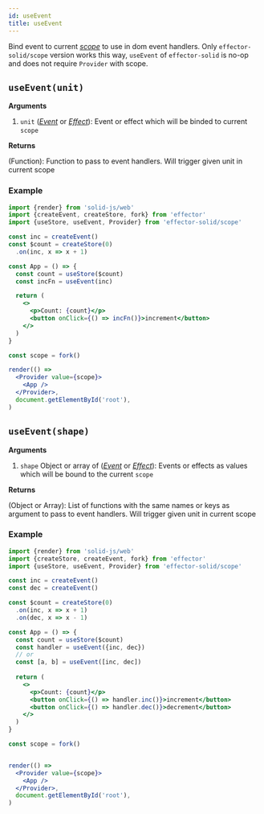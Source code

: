 ```yaml
---
id: useEvent
title: useEvent
---
```


Bind event to current [_scope_](../effector/Scope.md) to use in dom event handlers.
Only `effector-solid/scope` version works this way, `useEvent` of `effector-solid` is no-op and does not require `Provider` with scope.
## `useEvent(unit)`

**Arguments**

1. `unit` ([_Event_](../effector/Event.md) or [_Effect_](../effector/Effect.md)): Event or effect which will be binded to current `scope`

**Returns**

(Function): Function to pass to event handlers. Will trigger given unit in current scope

### Example

```jsx
import {render} from 'solid-js/web'
import {createEvent, createStore, fork} from 'effector'
import {useStore, useEvent, Provider} from 'effector-solid/scope'

const inc = createEvent()
const $count = createStore(0)
  .on(inc, x => x + 1)

const App = () => {
  const count = useStore($count)
  const incFn = useEvent(inc)

  return (
    <>
      <p>Count: {count}</p>
      <button onClick={() => incFn()}>increment</button>
    </>
  )
}

const scope = fork()

render(() =>
  <Provider value={scope}>
    <App />
  </Provider>,
  document.getElementById('root'),
)
```

## `useEvent(shape)`

**Arguments**

1. `shape` Object or array of ([_Event_](../effector/Event.md) or [_Effect_](../effector/Effect.md)): Events or effects as values which will be bound to the current `scope`

**Returns**

(Object or Array): List of functions with the same names or keys as argument to pass to event handlers. Will trigger given unit in current scope

### Example

```jsx
import {render} from 'solid-js/web'
import {createStore, createEvent, fork} from 'effector'
import {useStore, useEvent, Provider} from 'effector-solid/scope'

const inc = createEvent()
const dec = createEvent()

const $count = createStore(0)
  .on(inc, x => x + 1)
  .on(dec, x => x - 1)

const App = () => {
  const count = useStore($count)
  const handler = useEvent({inc, dec})
  // or
  const [a, b] = useEvent([inc, dec])
  
  return (
    <>
      <p>Count: {count}</p>
      <button onClick={() => handler.inc()}>increment</button>
      <button onClick={() => handler.dec()}>decrement</button>
    </>
  )
}

const scope = fork()


render(() =>
  <Provider value={scope}>
    <App />
  </Provider>,
  document.getElementById('root'),
)
```
